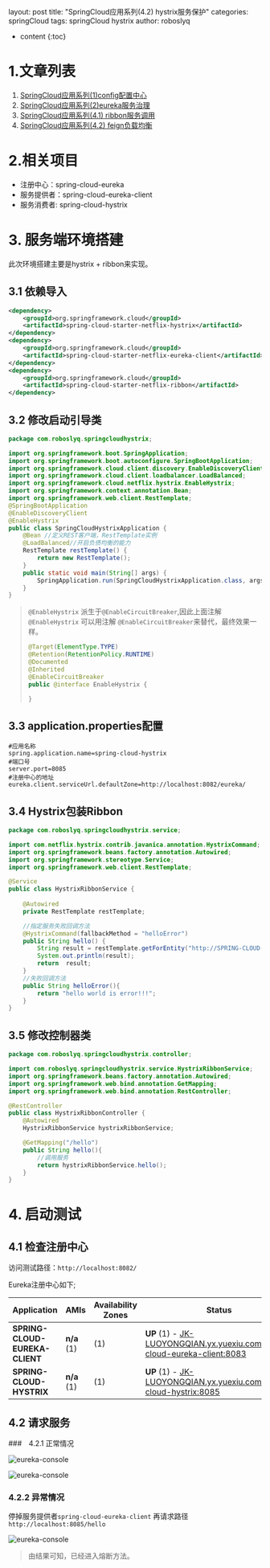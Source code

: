layout: post
title:  "SpringCloud应用系列(4.2) hystrix服务保护"
categories: springCloud
tags:  springCloud hystrix
author: roboslyq

* content
{:toc}
# 1.文章列表

1. [SpringCloud应用系列(1)config配置中心](https://roboslyq.github.io/2019/03/04/springcloud-config-server/)
2. [SpringCloud应用系列(2)eureka服务治理](https://roboslyq.github.io/2019/03/10/springcloud-eurake/)
3. [SpringCloud应用系列(4.1) ribbon服务调用](https://roboslyq.github.io/2019/03/06/springcloud-ribbon/)
4. [SpringCloud应用系列(4.2) feign负载均衡](https://roboslyq.github.io/2019/03/10/springcloud-feign/)

# 2.相关项目 

- 注册中心：spring-cloud-eureka
- 服务提供者：spring-cloud-eureka-client
- 服务消费者: spring-cloud-hystrix

# 3. 服务端环境搭建

此次环境搭建主要是hystrix + ribbon来实现。

## 3.1 依赖导入

```xml
<dependency>
    <groupId>org.springframework.cloud</groupId>
    <artifactId>spring-cloud-starter-netflix-hystrix</artifactId>
</dependency>
<dependency>
    <groupId>org.springframework.cloud</groupId>
    <artifactId>spring-cloud-starter-netflix-eureka-client</artifactId>
</dependency>
<dependency>
    <groupId>org.springframework.cloud</groupId>
    <artifactId>spring-cloud-starter-netflix-ribbon</artifactId>
</dependency>
```

## 3.2 修改启动引导类

```java
package com.roboslyq.springcloudhystrix;

import org.springframework.boot.SpringApplication;
import org.springframework.boot.autoconfigure.SpringBootApplication;
import org.springframework.cloud.client.discovery.EnableDiscoveryClient;
import org.springframework.cloud.client.loadbalancer.LoadBalanced;
import org.springframework.cloud.netflix.hystrix.EnableHystrix;
import org.springframework.context.annotation.Bean;
import org.springframework.web.client.RestTemplate;
@SpringBootApplication
@EnableDiscoveryClient
@EnableHystrix
public class SpringCloudHystrixApplication {
    @Bean //定义REST客户端，RestTemplate实例
    @LoadBalanced//开启负债均衡的能力
    RestTemplate restTemplate() {
        return new RestTemplate();
    }
	public static void main(String[] args) {
		SpringApplication.run(SpringCloudHystrixApplication.class, args);
	}
}

```

> `@EnableHystrix` 派生于`@EnableCircuitBreaker`,因此上面注解`@EnableHystrix` 可以用注解 `@EnableCircuitBreaker`来替代，最终效果一样。
>
> ```java
> @Target(ElementType.TYPE)
> @Retention(RetentionPolicy.RUNTIME)
> @Documented
> @Inherited
> @EnableCircuitBreaker
> public @interface EnableHystrix {
> 
> }
> 
> ```

## 3.3 application.properties配置

```properties
#应用名称
spring.application.name=spring-cloud-hystrix
#端口号
server.port=8085
#注册中心的地址
eureka.client.serviceUrl.defaultZone=http://localhost:8082/eureka/

```

## 3.4 Hystrix包装Ribbon

```java
package com.roboslyq.springcloudhystrix.service;

import com.netflix.hystrix.contrib.javanica.annotation.HystrixCommand;
import org.springframework.beans.factory.annotation.Autowired;
import org.springframework.stereotype.Service;
import org.springframework.web.client.RestTemplate;

@Service
public class HystrixRibbonService {
    
    @Autowired
    private RestTemplate restTemplate;

    //指定服务失败回调方法
    @HystrixCommand(fallbackMethod = "helloError")
    public String hello() {
        String result = restTemplate.getForEntity("http://SPRING-CLOUD-EUREKA-CLIENT/hello", String.class).getBody();
        System.out.println(result);
        return  result;
    }
	//失败回调方法
    public String helloError(){
        return "hello world is error!!!";
    }
}

```



## 3.5 修改控制器类

```java
package com.roboslyq.springcloudhystrix.controller;

import com.roboslyq.springcloudhystrix.service.HystrixRibbonService;
import org.springframework.beans.factory.annotation.Autowired;
import org.springframework.web.bind.annotation.GetMapping;
import org.springframework.web.bind.annotation.RestController;

@RestController
public class HystrixRibbonController {
    @Autowired
    HystrixRibbonService hystrixRibbonService;

    @GetMapping("/hello")
    public String hello(){
        //调用服务
        return hystrixRibbonService.hello();
    }
}

```

# 4. 启动测试

## 4.1 检查注册中心

访问测试路径：`http://localhost:8082/`

Eureka注册中心如下;

| Application                    | AMIs        | Availability Zones | Status                                                       |
| ------------------------------ | ----------- | ------------------ | ------------------------------------------------------------ |
| **SPRING-CLOUD-EUREKA-CLIENT** | **n/a** (1) | (1)                | **UP** (1) - [JK-LUOYONGQIAN.yx.yuexiu.com:spring-cloud-eureka-client:8083](http://jk-luoyongqian.yx.yuexiu.com:8083/actuator/info) |
| **SPRING-CLOUD-HYSTRIX**       | **n/a** (1) | (1)                | **UP** (1) - [JK-LUOYONGQIAN.yx.yuexiu.com:spring-cloud-hystrix:8085](http://jk-luoyongqian.yx.yuexiu.com:8085/actuator/info) |

## 4.2 请求服务

###　4.2.1 正常情况

![eureka-console](https://roboslyq.github.io/images/spring-cloud/spring-cloud-hystrix/hystrix-normal-console.jpg)

![eureka-console](https://roboslyq.github.io/images/spring-cloud/spring-cloud-hystrix/hystrix-normal-broswer.jpg)

### 4.2.2 异常情况

停掉服务提供者`spring-cloud-eureka-client` 再请求路径`http://localhost:8085/hello`

![eureka-console](https://roboslyq.github.io/images/spring-cloud/spring-cloud-hystrix/hystrix-breaker.jpg)

> 由结果可知，已经进入熔断方法。